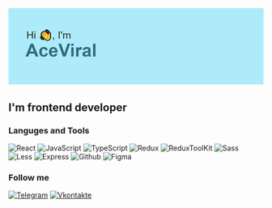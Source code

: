 ![Header](https://github.com/AceViral/aceviral/blob/main/assets/header.png)

## I'm frontend developer

### Languges and Tools

![React](https://img.shields.io/badge/-React-282c34?style=for-the-badge&logo=react)
![JavaScript](https://img.shields.io/badge/-JavaScript-282c34?style=for-the-badge&logo=javascript)
![TypeScript](https://img.shields.io/badge/-TypeScript-282c34?style=for-the-badge&logo=TypeScript)
![Redux](https://img.shields.io/badge/-Redux-282c34?style=for-the-badge&logo=redux)
![ReduxToolKit](https://img.shields.io/badge/-ReduxToolKit-282c34?style=for-the-badge&logo=redux)
![Sass](https://img.shields.io/badge/-Sass-282c34?style=for-the-badge&logo=sass)
![Less](https://img.shields.io/badge/-Less-282c34?style=for-the-badge&logo=Less)
![Express](https://img.shields.io/badge/-Express-282c34?style=for-the-badge&logo=express)
![Github](https://img.shields.io/badge/-Github-282c34?style=for-the-badge&logo=github)
![Figma](https://img.shields.io/badge/-figma-282c34?style=for-the-badge&logo=figma)

### Follow me

[![Telegram](https://img.shields.io/badge/-Telegram-282c34?style=for-the-badge&logo=Telegram)](https://t.me/yonko_0)
[![Vkontakte](https://img.shields.io/badge/-Vkontakte-282c34?style=for-the-badge&logo=Vk&logoColor=4f7db3)](https://vk.com/yonko_0)
